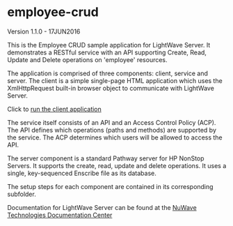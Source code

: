 # employee-crud

Version 1.1.0 - 17JUN2016

This is the Employee CRUD sample application for LightWave Server. It demonstrates a RESTful service with an API supporting Create, Read, Update and Delete operations on 'employee' resources.

The application is comprised of three components: client, service and server. The client is a simple single-page HTML application which uses the XmlHttpRequest built-in browser object to communicate with LightWave Server.

Click to [run the client application](http://nuwavetech.github.io/lws-employee-crud/client/index.html)

The service itself consists of an API and an Access Control Policy (ACP). The API defines which operations (paths and methods) are supported by the service. The ACP determines which users will be allowed to access the API.

The server component is a standard Pathway server for HP NonStop Servers. It supports the create, read, update and delete operations. It uses a single, key-sequenced Enscribe file as its database.

The setup steps for each component are contained in its corresponding subfolder.

Documentation for LightWave Server can be found at the [NuWave Technologies Documentation Center](docs.nuwavetech.com)

